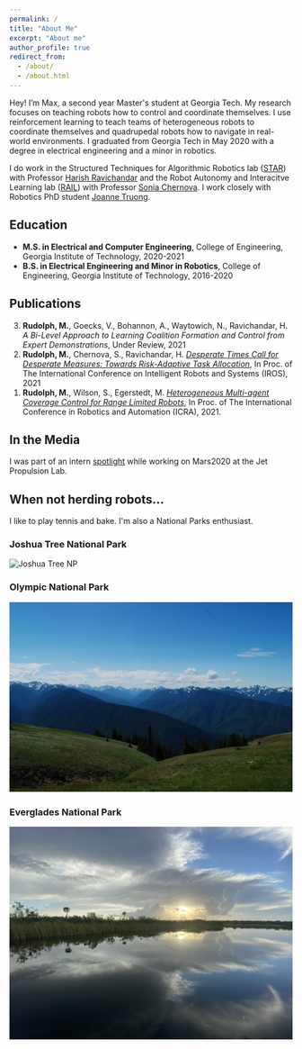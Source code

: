 ```yaml
---
permalink: /
title: "About Me"
excerpt: "About me"
author_profile: true
redirect_from: 
  - /about/
  - /about.html
---
```


Hey! I’m Max, a second year Master's student at Georgia Tech. My research focuses on teaching robots how to control and coordinate themselves. I use reinforcement learning to teach teams of heterogeneous robots to coordinate themselves and quadrupedal robots how to navigate in real-world environments. I graduated from Georgia Tech in May 2020 with a degree in electrical engineering and a minor in robotics. 

I do work in the Structured Techniques for Algorithmic Robotics lab (<a href="https://star-lab.cc.gatech.edu/">STAR</a>) with Professor <a href="https://harishravichandar.com/">Harish Ravichandar</a> and the Robot Autonomy and Interacitve Learning lab (<a href="https://www.cc.gatech.edu/~chernova/">RAIL</a>) with Professor <a href="https://rail.gatech.edu/">Sonia Chernova</a>. I work closely with Robotics PhD student <a href="https://www.joannetruong.com/">Joanne Truong</a>. 

## Education
- **M.S. in Electrical and Computer Engineering**, College of Engineering, Georgia Institute of Technology, 2020-2021
- **B.S. in Electrical Engineering and Minor in Robotics**, College of Engineering, Georgia Institute of Technology, 2016-2020

## Publications

<ol reversed>
  <li><strong>Rudolph, M.</strong>, Goecks, V.,  Bohannon, A., Waytowich, N., Ravichandar, H.  <em> A Bi-Level Approach to Learning Coalition Formation and Control from Expert Demonstrations</em>, Under Review, 2021</li>
  <li><strong>Rudolph, M.</strong>, Chernova, S., Ravichandar, H. <em> <a href="http://maxrudolph1.github.io/files/iros2021.pdf">Desperate Times Call for Desperate Measures: Towards Risk-Adaptive Task Allocation</a></em>,  In Proc. of The International Conference on Intelligent Robots and Systems (IROS), 2021</li>
  <li><strong>Rudolph, M.</strong>, Wilson, S., Egerstedt, M. <em> <a href="http://maxrudolph1.github.io/files/icra2021.pdf">Heterogeneous Multi-agent Coverage Control for Range Limited Robots</a></em>, In Proc. of The International Conference in Robotics and Automation (ICRA), 2021.</li>
</ol>


<!-- ## Work Experience -->


## In the Media

I was part of an intern [spotlight](https://www.jpl.nasa.gov/edu/news/2020/1/9/intern-turns-head-on-nasas-next-mars-rover/) while working on Mars2020 at the Jet Propulsion Lab.

## When not herding robots...

I like to play tennis and bake. I'm also a National Parks enthusiast.

### Joshua Tree National Park
![Joshua Tree NP](/images/joshtree.png)

### Olympic National Park
![Olympic NP](/images/olympic.png)

### Everglades National Park
![Everglades NP](/images/everglades.png)

